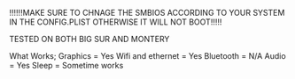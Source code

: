 !!!!!!MAKE SURE TO CHNAGE THE SMBIOS ACCORDING TO YOUR SYSTEM IN THE CONFIG.PLIST OTHERWISE IT WILL NOT BOOT!!!!!

TESTED ON BOTH BIG SUR AND MONTERY 

What Works;
Graphics = Yes
Wifi and ethernet = Yes
Bluetooth = N/A
Audio = Yes
Sleep = Sometime works
